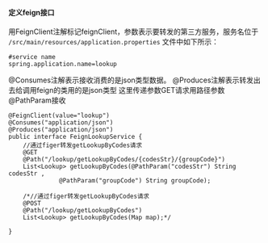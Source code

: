 #### 定义feign接口

用FeignClient注解标记feignClient，参数表示要转发的第三方服务，服务名位于 ```/src/main/resources/application.properties```  文件中如下所示：

	#service name
	spring.application.name=lookup

@Consumes注解表示接收消费的是json类型数据。
@Produces注解表示转发出去给调用feign的类用的是json类型
这里传递参数GET请求用路径参数@PathParam接收

	@FeignClient(value="lookup")
	@Consumes("application/json")
	@Produces("application/json")
	public interface FeignLookupService {
		//通过figer转发getLookupByCodes请求
		@GET
		@Path("/lookup/getLookupByCodes/{codesStr}/{groupCode}")
		List<Lookup> getLookupByCodes(@PathParam("codesStr") String codesStr , 
				  @PathParam("groupCode") String groupCode);
		
		/*//通过figer转发getLookupByCodes请求
		@POST
		@Path("/lookup/getLookupByCodes")
		List<Lookup> getLookupByCodes(Map map);*/
	
	}